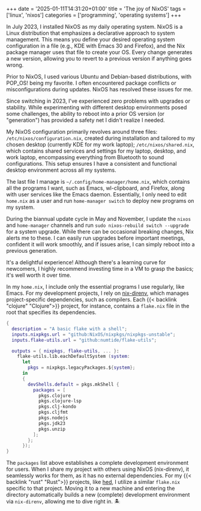 +++
date = '2025-01-11T14:31:20+01:00'
title = 'The joy of NixOS'
tags = ['linux', 'nixos']
categories = ['programming', 'operating systems']
+++

In July 2023, I installed NixOS as my daily operating system. NixOS is a Linux distribution that emphasizes a declarative approach to system management. This means you define your desired operating system configuration in a file (e.g., KDE with Emacs 30 and Firefox), and the Nix package manager uses that file to create your OS. Every change generates a new version, allowing you to revert to a previous version if anything goes wrong.

Prior to NixOS, I used various Ubuntu and Debian-based distributions, with POP_OS! being my favorite. I often encountered package conflicts or misconfigurations during updates. NixOS has resolved these issues for me.

Since switching in 2023, I've experienced zero problems with upgrades or stability. While experimenting with different desktop environments posed some challenges, the ability to reboot into a prior OS version (or "generation") has provided a safety net I didn't realize I needed.

My NixOS configuration primarily revolves around three files: `/etc/nixos/configuration.nix`, created during installation and tailored to my chosen desktop (currently KDE for my work laptop); `/etc/nixos/shared.nix`, which contains shared services and settings for my laptop, desktop, and work laptop, encompassing everything from Bluetooth to sound configurations. This setup ensures I have a consistent and functional desktop environment across all my systems.

The last file I manage is `~/.config/home-manager/home.nix`, which contains all the programs I want, such as Emacs, wl-clipboard, and Firefox, along with user services like the Emacs daemon. Essentially, I only need to edit `home.nix` as a user and run `home-manager switch` to deploy new programs on my system. 

During the biannual update cycle in May and November, I update the `nixos` and `home-manager` channels and run `sudo nixos-rebuild switch --upgrade` for a system upgrade. While there can be occasional breaking changes, Nix alerts me to these. I can easily run upgrades before important meetings, confident it will work smoothly, and if issues arise, I can simply reboot into a previous generation.

It's a delightful experience! Although there's a learning curve for newcomers, I highly recommend investing time in a VM to grasp the basics; it's well worth it over time.

In my `home.nix`, I include only the essential programs I use regularly, like Emacs. For my development projects, I rely on [nix-direnv](https://github.com/nix-community/nix-direnv), which manages project-specific dependencies, such as compilers. Each {{< backlink "clojure" "Clojure">}} project, for instance, contains a `flake.nix` file in the root that specifies its dependencies.

```nix
{
  description = "A basic flake with a shell";
  inputs.nixpkgs.url = "github:NixOS/nixpkgs/nixpkgs-unstable";
  inputs.flake-utils.url = "github:numtide/flake-utils";

  outputs = { nixpkgs, flake-utils, ... }:
    flake-utils.lib.eachDefaultSystem (system:
      let
        pkgs = nixpkgs.legacyPackages.${system};
      in
      {
        devShells.default = pkgs.mkShell {
          packages = [ 
            pkgs.clojure
            pkgs.clojure-lsp
            pkgs.clj-kondo
            pkgs.cljfmt
            pkgs.nodejs
            pkgs.jdk23
            pkgs.unzip
          ];
        };
      });
}
```

The `packages` list above establishes a complete development environment for users. When I share my project with others using NixOS (nix-direnv), it seamlessly works for them, as it has no external dependencies. For my {{< backlink "rust" "Rust">}} projects, like [hed](https://github.com/credmp/hed/blob/main/flake.nix), I utilize a similar `flake.nix` specific to that project. Moving it to a new machine and entering the directory automatically builds a new (complete) development environment via `nix-direnv`, allowing me to dive right in. 🏝️
